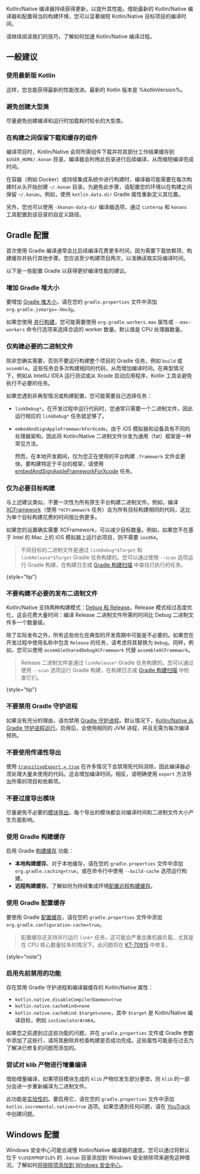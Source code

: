 [//]: # (title: 编译时间优化技巧)

<show-structure depth="1"/>

Kotlin/Native 编译器持续获得更新，以提升其性能。借助最新的 Kotlin/Native 编译器和配置得当的构建环境，您可以显著缩短 Kotlin/Native 目标项目的编译时间。

请继续阅读我们的技巧，了解如何加速 Kotlin/Native 编译过程。

## 一般建议

### 使用最新版 Kotlin

这样，您总能获得最新的性能改进。最新的 Kotlin 版本是 %kotlinVersion%。

### 避免创建大型类

尽量避免创建编译和运行时加载耗时较长的大型类。

### 在构建之间保留下载和缓存的组件

编译项目时，Kotlin/Native 会将所需组件下载并将其部分工作结果缓存到 `$USER_HOME/.konan` 目录。编译器会利用此目录进行后续编译，从而缩短编译完成时间。

在容器（例如 Docker）或持续集成系统中进行构建时，编译器可能需要在每次构建时从头开始创建 `~/.konan` 目录。为避免此步骤，请配置您的环境以在构建之间保留 `~/.konan`。例如，使用 `kotlin.data.dir` Gradle 属性重新定义其位置。

另外，您也可以使用 `-Xkonan-data-dir` 编译器选项，通过 `cinterop` 和 `konanc` 工具配置到该目录的自定义路径。

## Gradle 配置

首次使用 Gradle 编译通常会比后续编译花费更多时间，因为需要下载依赖项、构建缓存并执行其他步骤。您应该至少构建项目两次，以准确读取实际编译时间。

以下是一些配置 Gradle 以获得更好编译性能的建议。

### 增加 Gradle 堆大小

要增加 [Gradle 堆大小](https://docs.gradle.org/current/userguide/performance.html#adjust_the_daemons_heap_size)，请在您的 `gradle.properties` 文件中添加 `org.gradle.jvmargs=-Xmx3g`。

如果您使用 [并行构建](https://docs.gradle.org/current/userguide/performance.html#parallel_execution)，您可能需要使用 `org.gradle.workers.max` 属性或 `--max-workers` 命令行选项来选择合适的 worker 数量。默认值是 CPU 处理器数量。

### 仅构建必要的二进制文件

除非您确实需要，否则不要运行构建整个项目的 Gradle 任务，例如 `build` 或 `assemble`。这些任务会多次构建相同的代码，从而增加编译时间。在典型情况下，例如从 IntelliJ IDEA 运行测试或从 Xcode 启动应用程序，Kotlin 工具会避免执行不必要的任务。

如果您遇到非典型情况或构建配置，您可能需要自己选择任务：

*   `linkDebug*`。在开发过程中运行代码时，您通常只需要一个二进制文件，因此运行相应的 `linkDebug*` 任务就足够了。
*   `embedAndSignAppleFrameworkForXcode`。由于 iOS 模拟器和设备具有不同的处理器架构，因此将 Kotlin/Native 二进制文件分发为通用（fat）框架是一种常见方法。

    然而，在本地开发期间，仅为您正在使用的平台构建 `.framework` 文件会更快。要构建特定于平台的框架，请使用 [embedAndSignAppleFrameworkForXcode](https://www.jetbrains.com/help/kotlin-multiplatform-dev/multiplatform-direct-integration.html#connect-the-framework-to-your-project) 任务。

### 仅为必要目标构建

与上述建议类似，不要一次性为所有原生平台构建二进制文件。例如，编译 [XCFramework](https://www.jetbrains.com/help/kotlin-multiplatform-dev/multiplatform-build-native-binaries.html#build-xcframeworks)（使用 `*XCFramework` 任务）会为所有目标构建相同的代码，这比为单个目标构建花费的时间按比例更多。

如果您的设置确实需要 XCFramework，可以减少目标数量。例如，如果您不在基于 Intel 的 Mac 上的 iOS 模拟器上运行此项目，则不需要 `iosX64`。

> 不同目标的二进制文件是通过 `linkDebug*$Target` 和 `linkRelease*$Target` Gradle 任务构建的。您可以通过使用 `--scan` 选项运行 Gradle 构建，在构建日志或 [Gradle 构建扫描](https://docs.gradle.org/current/userguide/build_scans.html) 中查找已执行的任务。
>
{style="tip"}

### 不要构建不必要的发布二进制文件

Kotlin/Native 支持两种构建模式：[Debug 和 Release](https://www.jetbrains.com/help/kotlin-multiplatform-dev/multiplatform-build-native-binaries.html#declare-binaries)。Release 模式经过高度优化，这会花费大量时间：编译 Release 二进制文件所需的时间比 Debug 二进制文件多一个数量级。

除了实际发布之外，所有这些优化在典型的开发周期中可能是不必要的。如果您在开发过程中使用名称中包含 `Release` 的任务，请考虑将其替换为 `Debug`。同样，例如，您可以使用 `assembleSharedDebugXCFramework` 代替 `assembleXCFramework`。

> Release 二进制文件是通过 `linkRelease*` Gradle 任务构建的。您可以通过使用 `--scan` 选项运行 Gradle 构建，在构建日志或 [Gradle 构建扫描](https://docs.gradle.com/current/userguide/build_scans.html) 中检查它们。
>
{style="tip"}

### 不要禁用 Gradle 守护进程

如果没有充分的理由，请勿禁用 [Gradle 守护进程](https://docs.gradle.org/current/userguide/gradle_daemon.html)。默认情况下，[Kotlin/Native 从 Gradle 守护进程运行](https://blog.jetbrains.com/kotlin/2020/03/kotlin-1-3-70-released/#kotlin-native)。启用后，会使用相同的 JVM 进程，并且无需为每次编译预热。

### 不要使用传递性导出

使用 [`transitiveExport = true`](https://www.jetbrains.com/help/kotlin-multiplatform-dev/multiplatform-build-native-binaries.html#export-dependencies-to-binaries) 在许多情况下会禁用死代码消除，因此编译器必须处理大量未使用的代码。这会增加编译时间。相反，请明确使用 `export` 方法导出所需的项目和依赖项。

### 不要过度导出模块

尽量避免不必要的[模块导出](https://www.jetbrains.com/help/kotlin-multiplatform-dev/multiplatform-build-native-binaries.html#export-dependencies-to-binaries)。每个导出的模块都会对编译时间和二进制文件大小产生负面影响。

### 使用 Gradle 构建缓存

启用 Gradle [构建缓存](https://docs.gradle.org/current/userguide/build_cache.html) 功能：

*   **本地构建缓存**。对于本地缓存，请在您的 `gradle.properties` 文件中添加 `org.gradle.caching=true`，或在命令行中使用 `--build-cache` 选项运行构建。
*   **远程构建缓存**。了解如何为持续集成环境[配置远程构建缓存](https://docs.gradle.org/current/userguide/build_cache.html#sec:build_cache_configure_remote)。

### 使用 Gradle 配置缓存

要使用 Gradle [配置缓存](https://docs.gradle.org/current/userguide/configuration_cache.html)，请在您的 `gradle.properties` 文件中添加 `org.gradle.configuration-cache=true`。

> 配置缓存还支持并行运行 `link*` 任务，这可能会严重加重机器负载，尤其是在 CPU 核心数量较多的情况下。此问题将在 [KT-70915](https://youtrack.jetbrains.com/issue/KT-70915) 中修复。
>
{style="note"}

### 启用先前禁用的功能

存在禁用 Gradle 守护进程和编译器缓存的 Kotlin/Native 属性：

*   `kotlin.native.disableCompilerDaemon=true`
*   `kotlin.native.cacheKind=none`
*   `kotlin.native.cacheKind.$target=none`，其中 `$target` 是 Kotlin/Native 编译目标，例如 `iosSimulatorArm64`。

如果您之前遇到过这些功能的问题，并在 `gradle.properties` 文件或 Gradle 参数中添加了这些行，请将其删除并检查构建是否成功完成。这些属性可能是在过去为了解决已修复的问题而添加的。

### 尝试对 klib 产物进行增量编译

借助增量编译，如果项目模块生成的 `klib` 产物仅发生部分更改，则 `klib` 的一部分会进一步重新编译为二进制文件。

此功能是[实验性的](components-stability.md#stability-levels-explained)。要启用它，请在您的 `gradle.properties` 文件中添加 `kotlin.incremental.native=true` 选项。如果您遇到任何问题，请在 [YouTrack](https://kotl.in/issue) 中创建问题。

## Windows 配置

Windows 安全中心可能会减慢 Kotlin/Native 编译器的速度。您可以通过将默认位于 `%\USERPROFILE%` 的 `.konan` 目录添加到 Windows 安全排除项来避免这种情况。了解如何[将排除项添加到 Windows 安全中心](https://support.microsoft.com/en-us/windows/add-an-exclusion-to-windows-security-811816c0-4dfd-af4a-47e4-c301afe13b26)。
